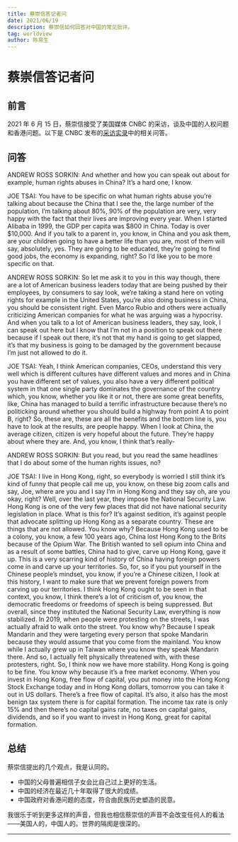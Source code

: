 ```yaml
---
title: 蔡崇信答记者问
date: 2021/06/19
description: 蔡崇信如何回答对中国的常见批评。
tag: worldview
author: 陈易生
---
```


# 蔡崇信答记者问

## 前言

2021 年 6 月 15 日，蔡崇信接受了美国媒体 CNBC 的采访，谈及中国的人权问题和香港问题。以下是 CNBC 发布的[采访实录](https://www.cnbc.com/2021/06/15/cnbc-exclusive-cnbc-transcript-alibaba-co-founder-executive-vice-chairman-brooklyn-nets-owner-joe-tsai-speaks-with-cnbcs-squawk-box-today.html)中的相关问答。

## 问答

ANDREW ROSS SORKIN: And whether and how you can speak out about for example, human rights abuses in China? It’s a hard one, I know.

JOE TSAI: You have to be specific on what human rights abuse you’re talking about because the China that I see the, the large number of the population, I’m talking about 80%, 90% of the population are very, very happy with the fact that their lives are improving every year. When I started Alibaba in 1999, the GDP per capita was $800 in China. Today is over $10,000. And if you talk to a parent in, you know, in China and you ask them, are your children going to have a better life than you are, most of them will say, absolutely, yes. They are going to be educated, they’re going to find good jobs, the economy is expanding, right? So I’d like you to be more specific on that.

ANDREW ROSS SORKIN: So let me ask it to you in this way though, there are a lot of American business leaders today that are being pushed by their employees, by consumers to say look, we’re taking a stand here on voting rights for example in the United States, you’re also doing business in China, you should be consistent right. Even Marco Rubio and others were actually criticizing American companies for what he was arguing was a hypocrisy. And when you talk to a lot of American business leaders, they say, look, I can speak out here but I know that I’m not in a position to speak out there because if I speak out there, it’s not that my hand is going to get slapped, it’s that my business is going to be damaged by the government because I’m just not allowed to do it.

JOE TSAI: Yeah, I think American companies, CEOs, understand this very well which is different cultures have different values and mores and in China you have different set of values, you also have a very different political system in that one single party dominates the governance of the country which, you know, whether you like it or not, there are some great benefits, like, China has managed to build a terrific infrastructure because there’s no politicking around whether you should build a highway from point A to point B, right? So, these are, these are all the benefits and the bottom line is, you have to look at the results, are people happy. When I look at China, the average citizen, citizen is very hopeful about the future. They’re happy about where they are. And, you know, I think that’s really-

ANDREW ROSS SORKIN: But you read, but you read the same headlines that I do about some of the human rights issues, no?

JOE TSAI: I live in Hong Kong, right, so everybody is worried I still think it’s kind of funny that people call me up, you know, on these big zoom calls and say, Joe, where are you and I say I’m in Hong Kong and they say oh, are you okay, right? Well, over the last year, they impose the National Security Law. Hong Kong is one of the very few places that did not have national security legislation in place. What is this for? It’s against sedition, it’s against people that advocate splitting up Hong Kong as a separate country. These are things that are not allowed. You know why? Because Hong Kong used to be a colony, you know, a few 100 years ago, China lost Hong Kong to the Brits because of the Opium War. The British wanted to sell opium into China and as a result of some battles, China had to give, carve up Hong Kong, gave it up. This is a very scarring kind of history of China having foreign powers come in and carve up your territories. So, for, so if you put yourself in the Chinese people’s mindset, you know, if you’re a Chinese citizen, I look at this history, I want to make sure that we prevent foreign powers from carving up our territories. I think Hong Kong ought to be seen in that context, you know, I think there’s a lot of criticism of, you know, the democratic freedoms or freedoms of speech is being suppressed. But overall, since they instituted the National Security Law, everything is now stabilized. In 2019, when people were protesting on the streets, I was actually afraid to walk onto the street. You know why? Because I speak Mandarin and they were targeting every person that spoke Mandarin because they would assume that you come from the mainland. You know while I actually grew up in Taiwan where you know they speak Mandarin there. And so, I actually felt physically threatened with, with these protesters, right. So, I think now we have more stability. Hong Kong is going to be fine. You know why because it’s a free market economy. When you invest in Hong Kong, free flow of capital, you put money into the Hong Kong Stock Exchange today and in Hong Kong dollars, tomorrow you can take it out in US dollars. There’s a free flow of capital. It’s also, it also has the most benign tax system there is for capital formation. The income tax rate is only 15% and then there’s no capital gains rate, no taxes on capital gains, dividends, and so if you want to invest in Hong Kong, great for capital formation.

## 总结

蔡崇信提出的几个观点，我是认同的。

- 中国的父母普遍相信子女会比自己过上更好的生活。
- 中国的经济在最近几十年取得了很大的成绩。
- 中国政府对香港问题的态度，符合由民族历史塑造的民意。

我很乐于听到更多这样的声音，但我也相信蔡崇信的声音不会改变任何人的看法——美国人的，中国人的。世界的隔阂是很深的。

---

